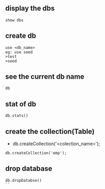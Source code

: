 ## display the dbs
```
show dbs
```

## create db
```
use <db_name>
eg: use seed
>test
>seed
```

## see the current db name
```
db
```

## stat of db
```
db.stats()
```

## create the collection(Table)
- db.createCollection('<colection_name>');

```
db.createCollection('emp');
```

## drop database
```
db.dropDatabse()
``